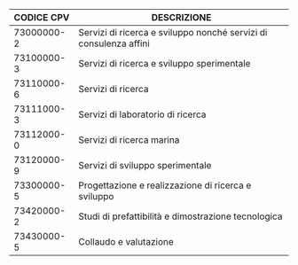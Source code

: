 | CODICE CPV | DESCRIZIONE                                                        |
| ---------- | -------------------------------------------------------------------|
| 73000000-2 | Servizi di ricerca e sviluppo nonché servizi di consulenza affini |
| 73100000-3 | Servizi di ricerca e sviluppo sperimentale                         |
| 73110000-6 | Servizi di ricerca                                                 |
| 73111000-3 | Servizi di laboratorio di ricerca                                  |
| 73112000-0 | Servizi di ricerca marina                                          |
| 73120000-9 | Servizi di sviluppo sperimentale                                   |
| 73300000-5 | Progettazione e realizzazione di ricerca e sviluppo                |
| 73420000-2 | Studi di prefattibilità e dimostrazione tecnologica               |
| 73430000-5 | Collaudo e valutazione                                             |